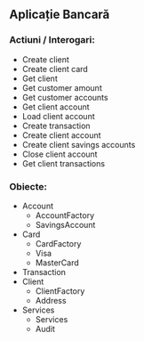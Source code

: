 ## Aplicație Bancară

### Actiuni / Interogari:
 - Create client
 - Create client card
 - Get client
 - Get customer amount
 - Get customer accounts
 - Get client account
 - Load client account
 - Create transaction
 - Create client account
 - Create client savings accounts
 - Close client account
 - Get client transactions

### Obiecte:
 - Account
   - AccountFactory
   - SavingsAccount
 - Card
   - CardFactory
   - Visa
   - MasterCard
 - Transaction
 - Client
   - ClientFactory
   - Address
 - Services 
   - Services
   - Audit

